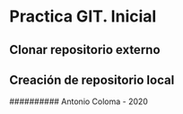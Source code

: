 #    Practica GIT. Inicial 
##  Clonar repositorio externo
##  Creación de repositorio local
##########   Antonio Coloma - 2020


